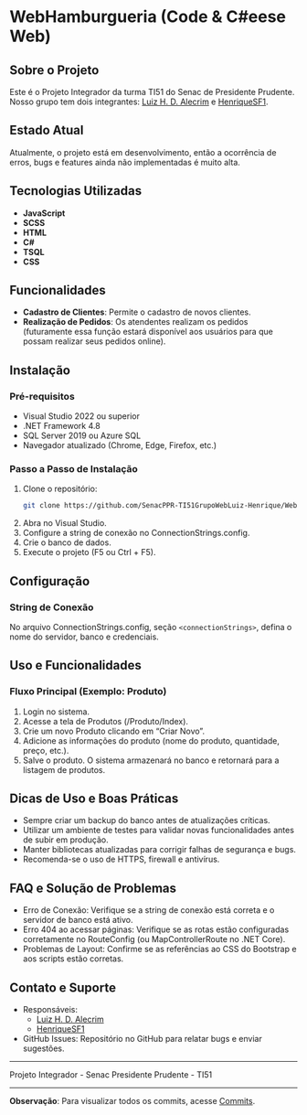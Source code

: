 # WebHamburgueria (Code & C#eese Web)

## Sobre o Projeto

Este é o Projeto Integrador da turma TI51 do Senac de Presidente Prudente. Nosso grupo tem dois integrantes: [Luiz H. D. Alecrim](https://github.com/Lu1zH3nr1qu3DA) e [HenriqueSF1](https://github.com/HenriqueSF1).

## Estado Atual

Atualmente, o projeto está em desenvolvimento, então a ocorrência de erros, bugs e features ainda não implementadas é muito alta.

## Tecnologias Utilizadas

- **JavaScript**
- **SCSS**
- **HTML**
- **C#**
- **TSQL**
- **CSS**

## Funcionalidades

- **Cadastro de Clientes**: Permite o cadastro de novos clientes.
- **Realização de Pedidos**: Os atendentes realizam os pedidos (futuramente essa função estará disponível aos usuários para que possam realizar seus pedidos online).

<!--
- **Realização de Pedidos**: Os clientes podem realizar pedidos online.
- **Gerenciamento de Pedidos**: Os funcionários podem visualizar e gerenciar os pedidos realizados.
- **Relatórios**: Geração de relatórios de vendas.
-->

## Instalação

### Pré-requisitos

- Visual Studio 2022 ou superior
- .NET Framework 4.8
- SQL Server 2019 ou Azure SQL
- Navegador atualizado (Chrome, Edge, Firefox, etc.)

### Passo a Passo de Instalação

1. Clone o repositório:
   ```bash
   git clone https://github.com/SenacPPR-TI51GrupoWebLuiz-Henrique/WebHamburgueria.git
   ```
2. Abra no Visual Studio.
3. Configure a string de conexão no ConnectionStrings.config.
4. Crie o banco de dados.
5. Execute o projeto (F5 ou Ctrl + F5).

## Configuração

### String de Conexão

No arquivo ConnectionStrings.config, seção `<connectionStrings>`, defina o nome do servidor, banco e credenciais.

## Uso e Funcionalidades

### Fluxo Principal (Exemplo: Produto)

1. Login no sistema.
2. Acesse a tela de Produtos (/Produto/Index).
3. Crie um novo Produto clicando em “Criar Novo”.
4. Adicione as informações do produto (nome do produto, quantidade, preço, etc.).
5. Salve o produto. O sistema armazenará no banco e retornará para a listagem de produtos.

## Dicas de Uso e Boas Práticas

- Sempre criar um backup do banco antes de atualizações críticas.
- Utilizar um ambiente de testes para validar novas funcionalidades antes de subir em produção.
- Manter bibliotecas atualizadas para corrigir falhas de segurança e bugs.
- Recomenda-se o uso de HTTPS, firewall e antivírus.

## FAQ e Solução de Problemas

- Erro de Conexão: Verifique se a string de conexão está correta e o servidor de banco está ativo.
- Erro 404 ao acessar páginas: Verifique se as rotas estão configuradas corretamente no RouteConfig (ou MapControllerRoute no .NET Core).
- Problemas de Layout: Confirme se as referências ao CSS do Bootstrap e aos scripts estão corretas.

## Contato e Suporte

- Responsáveis:
  - [Luiz H. D. Alecrim](https://github.com/Lu1zH3nr1qu3DA)
  - [HenriqueSF1](https://github.com/HenriqueSF1)
- GitHub Issues: Repositório no GitHub para relatar bugs e enviar sugestões.

---

Projeto Integrador - Senac Presidente Prudente - TI51

---

**Observação**: Para visualizar todos os commits, acesse [Commits](https://github.com/SenacPPR-TI51GrupoWebLuiz-Henrique/WebHamburgueria/commits/main).
```